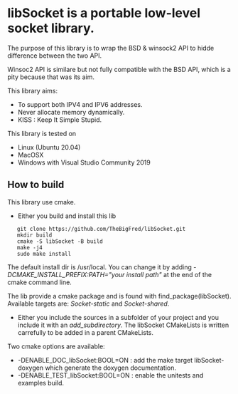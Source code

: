 # libSocket is a portable low-level socket library.

The purpose of this library is to wrap the BSD & winsock2 API
to hidde difference between the two API.

Winsoc2 API is similare but not fully compatible with the BSD API,
which is a pity because that was its aim.

This library aims:

* To support both IPV4 and IPV6 addresses.
* Never allocate memory dynamically.
* KISS : Keep It Simple Stupid.

This library is tested on

* Linux (Ubuntu 20.04)
* MacOSX
* Windows with Visual Studio Community 2019


## How to build

This library use cmake.

* Either you build and install this lib
```
   git clone https://github.com/TheBigFred/libSocket.git
   mkdir build
   cmake -S libSocket -B build
   make -j4
   sudo make install
```
  The default install dir is /usr/local. You can change it by adding _-DCMAKE_INSTALL_PREFIX:PATH="your install path"_ at the end of the cmake command line.

  The lib provide a cmake package and is found with find_package(libSocket). Available targets are: _Socket-static_ and _Socket-shared_.

* Either you include the sources in a subfolder of your project and you include it with an _add_subdirectory_.
  The libSocket CMakeLists is written carrefully to be added in a parent CMakeLists.

Two cmake options are available:

* -DENABLE_DOC_libSocket:BOOL=ON : add the make target libSocket-doxygen which generate the doxygen documentation.
* -DENABLE_TEST_libSocket:BOOL=ON : enable the unitests and examples build.
